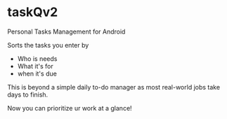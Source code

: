 # taskQv2

Personal Tasks Management for Android 

Sorts the tasks you enter by 
 * Who is needs
 * What it's for
 * when it's due

This is beyond a simple daily to-do manager as most real-world jobs take days to finish.

Now you can prioritize ur work at a glance!
